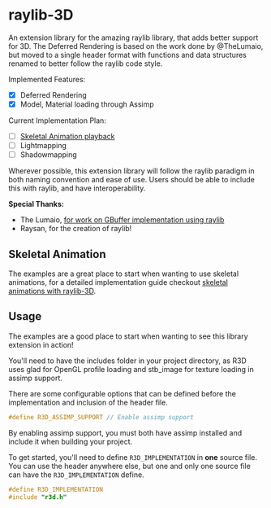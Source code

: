 # raylib-3D
An extension library for the amazing raylib library, that adds better support for 3D. The Deferred Rendering is based on the work done by @TheLumaio, but moved to a single header format with functions and data structures renamed to better follow the raylib code style.

Implemented Features:
- [x] Deferred Rendering
- [x] Model, Material loading through Assimp

Current Implementation Plan:
- [ ] [Skeletal Animation playback](https://gist.github.com/Gamerfiend/18206474679bf5873925c839d0d6a6d0)
- [ ] Lightmapping
- [ ] Shadowmapping

Wherever possible, this extension library will follow the raylib paradigm in both naming convention and ease of use. Users should be able to include this with raylib, and have interoperability. 

**Special Thanks:**
- The Lumaio, [for work on GBuffer implementation using raylib](https://github.com/TheLumaio/Raylib-GBuffers)
- Raysan, for the creation of raylib!

## Skeletal Animation
The examples are a great place to start when wanting to use skeletal animations, for a detailed implementation guide checkout [skeletal animations with raylib-3D](https://gist.github.com/Gamerfiend/18206474679bf5873925c839d0d6a6d0).

## Usage
The examples are a good place to start when wanting to see this library extension in action!

You'll need to have the includes folder in your project directory, as R3D uses glad for OpenGL profile loading and stb_image for texture loading in assimp support.

There are some configurable options that can be defined before the implementation and inclusion of the header file.
```c
#define R3D_ASSIMP_SUPPORT // Enable assimp support
```
By enabling assimp support, you must both have assimp installed and include it when building your project.


To get started, you'll need to define `R3D_IMPLEMENTATION` in **one** source file. You can use the header anywhere else, but one and only one source file can have the `R3D_IMPLEMENTATION` define.
```c
#define R3D_IMPLEMENTATION
#include "r3d.h"
```

